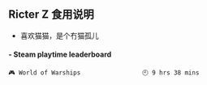 ## Ricter Z 食用说明
- 喜欢猫猫，是个冇猫孤儿

<!-- steam-box start -->
#### - Steam playtime leaderboard
```text
🎮 World of Warships                 🕘 9 hrs 38 mins
```
<!-- Powered by https://github.com/YouEclipse/steam-box . -->
<!-- steam-box end -->
